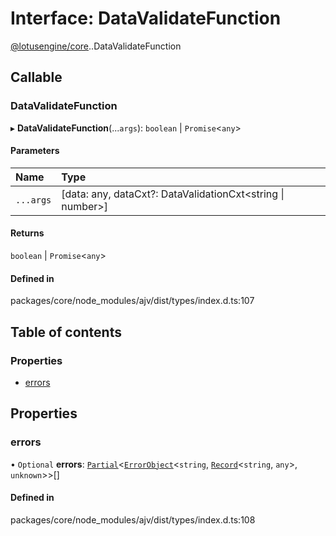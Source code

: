 # Interface: DataValidateFunction

[@lotusengine/core](../wiki/@lotusengine.core).[<internal>](../wiki/@lotusengine.core.%3Cinternal%3E).DataValidateFunction

## Callable

### DataValidateFunction

▸ **DataValidateFunction**(...`args`): `boolean` \| `Promise`<`any`\>

#### Parameters

| Name | Type |
| :------ | :------ |
| `...args` | [data: any, dataCxt?: DataValidationCxt<string \| number\>] |

#### Returns

`boolean` \| `Promise`<`any`\>

#### Defined in

packages/core/node_modules/ajv/dist/types/index.d.ts:107

## Table of contents

### Properties

- [errors](../wiki/@lotusengine.core.%3Cinternal%3E.DataValidateFunction#errors)

## Properties

### errors

• `Optional` **errors**: [`Partial`](../wiki/@lotusengine.core.%3Cinternal%3E#partial)<[`ErrorObject`](../wiki/@lotusengine.core.%3Cinternal%3E.ErrorObject)<`string`, [`Record`](../wiki/@lotusengine.core.%3Cinternal%3E#record)<`string`, `any`\>, `unknown`\>\>[]

#### Defined in

packages/core/node_modules/ajv/dist/types/index.d.ts:108
